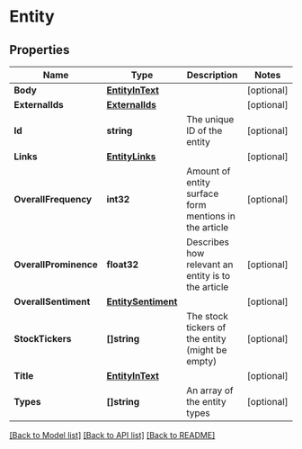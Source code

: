 # Entity

## Properties

Name | Type | Description | Notes
------------ | ------------- | ------------- | -------------
**Body** | [**EntityInText**](EntityInText.md) |  | [optional] 
**ExternalIds** | [**ExternalIds**](ExternalIds.md) |  | [optional] 
**Id** | **string** | The unique ID of the entity | [optional] 
**Links** | [**EntityLinks**](EntityLinks.md) |  | [optional] 
**OverallFrequency** | **int32** | Amount of entity surface form mentions in the article | [optional] 
**OverallProminence** | **float32** | Describes how relevant an entity is to the article | [optional] 
**OverallSentiment** | [**EntitySentiment**](EntitySentiment.md) |  | [optional] 
**StockTickers** | **[]string** | The stock tickers of the entity (might be empty) | [optional] 
**Title** | [**EntityInText**](EntityInText.md) |  | [optional] 
**Types** | **[]string** | An array of the entity types | [optional] 

[[Back to Model list]](../README.md#documentation-for-models) [[Back to API list]](../README.md#documentation-for-api-endpoints) [[Back to README]](../README.md)


